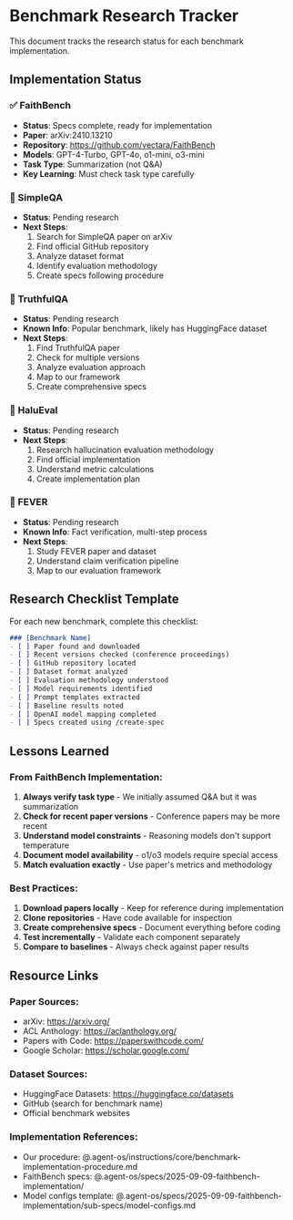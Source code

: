 # Benchmark Research Tracker

This document tracks the research status for each benchmark implementation.

## Implementation Status

### ✅ FaithBench
- **Status**: Specs complete, ready for implementation
- **Paper**: arXiv:2410.13210
- **Repository**: https://github.com/vectara/FaithBench
- **Models**: GPT-4-Turbo, GPT-4o, o1-mini, o3-mini
- **Task Type**: Summarization (not Q&A)
- **Key Learning**: Must check task type carefully

### 🔄 SimpleQA
- **Status**: Pending research
- **Next Steps**:
  1. Search for SimpleQA paper on arXiv
  2. Find official GitHub repository
  3. Analyze dataset format
  4. Identify evaluation methodology
  5. Create specs following procedure

### 🔄 TruthfulQA
- **Status**: Pending research
- **Known Info**: Popular benchmark, likely has HuggingFace dataset
- **Next Steps**:
  1. Find TruthfulQA paper
  2. Check for multiple versions
  3. Analyze evaluation approach
  4. Map to our framework
  5. Create comprehensive specs

### 🔄 HaluEval
- **Status**: Pending research
- **Next Steps**:
  1. Research hallucination evaluation methodology
  2. Find official implementation
  3. Understand metric calculations
  4. Create implementation plan

### 🔄 FEVER
- **Status**: Pending research
- **Known Info**: Fact verification, multi-step process
- **Next Steps**:
  1. Study FEVER paper and dataset
  2. Understand claim verification pipeline
  3. Map to our evaluation framework

## Research Checklist Template

For each new benchmark, complete this checklist:

```markdown
### [Benchmark Name]
- [ ] Paper found and downloaded
- [ ] Recent versions checked (conference proceedings)
- [ ] GitHub repository located
- [ ] Dataset format analyzed
- [ ] Evaluation methodology understood
- [ ] Model requirements identified
- [ ] Prompt templates extracted
- [ ] Baseline results noted
- [ ] OpenAI model mapping completed
- [ ] Specs created using /create-spec
```

## Lessons Learned

### From FaithBench Implementation:
1. **Always verify task type** - We initially assumed Q&A but it was summarization
2. **Check for recent paper versions** - Conference papers may be more recent
3. **Understand model constraints** - Reasoning models don't support temperature
4. **Document model availability** - o1/o3 models require special access
5. **Match evaluation exactly** - Use paper's metrics and methodology

### Best Practices:
1. **Download papers locally** - Keep for reference during implementation
2. **Clone repositories** - Have code available for inspection
3. **Create comprehensive specs** - Document everything before coding
4. **Test incrementally** - Validate each component separately
5. **Compare to baselines** - Always check against paper results

## Resource Links

### Paper Sources:
- arXiv: https://arxiv.org/
- ACL Anthology: https://aclanthology.org/
- Papers with Code: https://paperswithcode.com/
- Google Scholar: https://scholar.google.com/

### Dataset Sources:
- HuggingFace Datasets: https://huggingface.co/datasets
- GitHub (search for benchmark name)
- Official benchmark websites

### Implementation References:
- Our procedure: @.agent-os/instructions/core/benchmark-implementation-procedure.md
- FaithBench specs: @.agent-os/specs/2025-09-09-faithbench-implementation/
- Model configs template: @.agent-os/specs/2025-09-09-faithbench-implementation/sub-specs/model-configs.md
